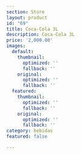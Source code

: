 ```yaml
---
section: Store
layout: product
id: "69"
title: Coca-Cola 3L
description: Coca-Cola 3L
price: '2,000.00'
images:
  default:
    thumbnail:
      optimized: ''
      fallback: ''
    original:
      optimized: ''
      fallback: ''
  featured:
    thumbnail:
      optimized: ''
      fallback: ''
    original:
      optimized: ''
      fallback: ''
category: bebidas
featured: false

---
```

